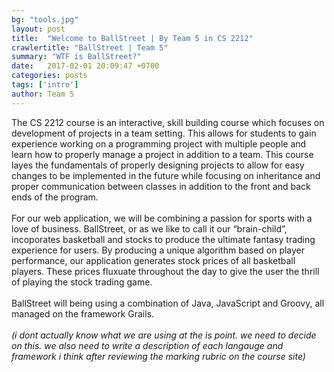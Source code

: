```yaml
---
bg: "tools.jpg"
layout: post
title:  "Welcome to BallStreet | By Team 5 in CS 2212"
crawlertitle: "BallStreet | Team 5"
summary: "WTF is BallStreet?"
date:   2017-02-01 20:09:47 +0700
categories: posts
tags: ['intro']
author: Team 5
---
```

The CS 2212 course is an interactive, skill building course which focuses on development of projects in a team setting. This allows for students to gain experience working on a programming project with multiple people and learn how to properly manage a project in addition to a team. This course layes the fundamentals of properly designing projects to allow for easy changes to be implemented in the future while focusing on inheritance and proper communication between classes in addition to the front and back ends of the program. 
<br><br> 
For our web application, we will be combining a passion for sports with a love of business. BallStreet, or as we like to call it our “brain-child”, incoporates basketball and stocks to produce the ultimate fantasy trading experience for users. By producing a unique algorithm based on player performance, our application generates stock prices of all basketball players. These prices fluxuate throughout the day to give the user the thrill of playing the stock trading game. 
<br><br>
BallStreet will being using a combination of Java, JavaScript and Groovy, all managed on the framework Grails. <br><br>
<i>(i dont actually know what we are using at the is point. we need to decide on this. we also need to write a description of each langauge and framework i think after reviewing the marking rubric on the course site) </i>
